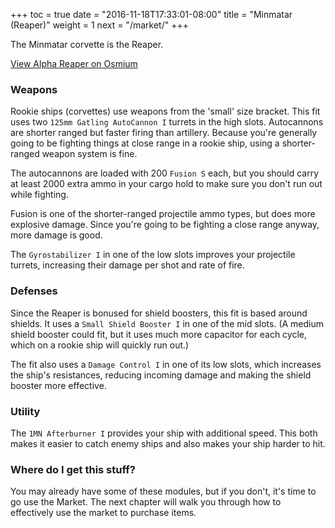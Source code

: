 +++
toc = true
date = "2016-11-18T17:33:01-08:00"
title = "Minmatar (Reaper)"
weight = 1
next = "/market/"
+++

The Minmatar corvette is the Reaper.

<object type="image/svg+xml"
  data="https://o.smium.org/api/convert/118272/svg/118272-alpha-reaper.svg?privatetoken=2740732942132183040">
<a href="https://o.smium.org/loadout/private/118272/2740732942132183040">View Alpha Reaper on Osmium</a></object>

### Weapons

Rookie ships (corvettes) use weapons from the 'small' size bracket.
This fit uses two `125mm Gatling AutoCannon I` turrets in the high slots.
Autocannons are shorter ranged but faster firing than artillery.
Because you're generally going to be fighting things at close range
in a rookie ship, using a shorter-ranged weapon system is fine.

The autocannons are loaded with 200 `Fusion S` each, but you should carry at least 2000
extra ammo in your cargo hold to make sure you don't run out while fighting.

Fusion is one of the shorter-ranged projectile ammo types, but does more explosive damage.
Since you're going to be fighting a close range anyway, more damage is good.

The `Gyrostabilizer I` in one of the low slots improves your projectile turrets, increasing
their damage per shot and rate of fire.

### Defenses

Since the Reaper is bonused for shield boosters, this fit is based around shields. It uses a
`Small Shield Booster I` in one of the mid slots. (A medium shield booster could fit, but it
uses much more capacitor for each cycle, which on a rookie ship will quickly run out.)

The fit also uses a `Damage Control I` in one of its low slots, which increases the ship's
resistances, reducing incoming damage and making the shield booster more effective.

### Utility

The `1MN Afterburner I` provides your ship with additional speed. This both makes it easier to
catch enemy ships and also makes your ship harder to hit.

### Where do I get this stuff?

You may already have some of these modules, but if you don't, it's time to go use the Market.
The next chapter will walk you through how to effectively use the market to purchase items.
